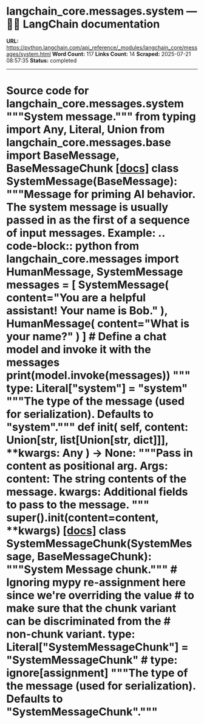 # langchain_core.messages.system — 🦜🔗 LangChain  documentation

**URL:** https://python.langchain.com/api_reference/_modules/langchain_core/messages/system.html
**Word Count:** 117
**Links Count:** 14
**Scraped:** 2025-07-21 08:57:35
**Status:** completed

---

# Source code for langchain\_core.messages.system               """System message."""          from typing import Any, Literal, Union          from langchain_core.messages.base import BaseMessage, BaseMessageChunk                              [[docs]](https://python.langchain.com/api_reference/core/messages/langchain_core.messages.system.SystemMessage.html#langchain_core.messages.system.SystemMessage)     class SystemMessage(BaseMessage):         """Message for priming AI behavior.              The system message is usually passed in as the first of a sequence         of input messages.              Example:                  .. code-block:: python                      from langchain_core.messages import HumanMessage, SystemMessage                      messages = [                     SystemMessage(                         content="You are a helpful assistant! Your name is Bob."                     ),                     HumanMessage(                         content="What is your name?"                     )                 ]                      # Define a chat model and invoke it with the messages                 print(model.invoke(messages))              """              type: Literal["system"] = "system"         """The type of the message (used for serialization). Defaults to "system"."""              def __init__(             self, content: Union[str, list[Union[str, dict]]], **kwargs: Any         ) -> None:             """Pass in content as positional arg.                  Args:                    content: The string contents of the message.                    kwargs: Additional fields to pass to the message.             """             super().__init__(content=content, **kwargs)                                             [[docs]](https://python.langchain.com/api_reference/core/messages/langchain_core.messages.system.SystemMessageChunk.html#langchain_core.messages.system.SystemMessageChunk)     class SystemMessageChunk(SystemMessage, BaseMessageChunk):         """System Message chunk."""              # Ignoring mypy re-assignment here since we're overriding the value         # to make sure that the chunk variant can be discriminated from the         # non-chunk variant.         type: Literal["SystemMessageChunk"] = "SystemMessageChunk"  # type: ignore[assignment]         """The type of the message (used for serialization).         Defaults to "SystemMessageChunk"."""